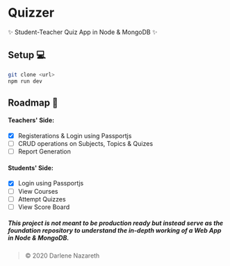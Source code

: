# Quizzer

✨ Student-Teacher Quiz App in Node &amp; MongoDB ✨

## Setup 💻

```bash
git clone <url>
npm run dev
```

## Roadmap 📑

#### Teachers' Side:
- [x] Registerations &amp; Login using Passportjs
- [ ] CRUD operations on Subjects, Topics & Quizes
- [ ] Report Generation

#### Students' Side:
- [x] Login using Passportjs
- [ ] View Courses
- [ ] Attempt Quizzes
- [ ] View Score Board

##### This project is not meant to be production ready but instead serve as the foundation repository to understand the in-depth working of a Web App in Node &amp; MongoDB.

> &copy; 2020 Darlene Nazareth
